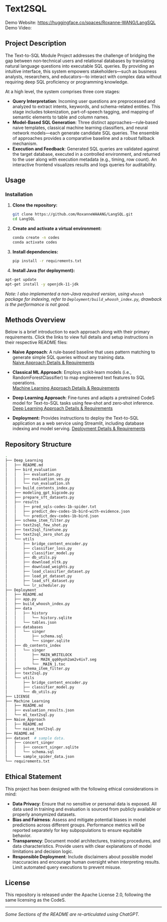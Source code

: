# Text2SQL

Demo Website: https://huggingface.co/spaces/Roxanne-WANG/LangSQL
Demo Video: 

## Project Description
The Text-to-SQL Module Project addresses the challenge of bridging the gap between non‑technical users and relational databases by translating natural language questions into executable SQL queries. By providing an intuitive interface, this system empowers stakeholders—such as business analysts, researchers, and educators—to interact with complex data without requiring deep SQL proficiency or programming knowledge.

At a high level, the system comprises three core stages:

- **Query Interpretation**: Incoming user questions are preprocessed and analyzed to extract intents, keywords, and schema-related entities. This stage includes tokenization, part-of-speech tagging, and mapping of semantic elements to table and column names.
- **Model-Based SQL Generation**: Three distinct approaches—rule‑based naive templates, classical machine learning classifiers, and neural network models—each generate candidate SQL queries. The ensemble of approaches provides a comparative baseline and a robust fallback mechanism.
- **Execution and Feedback**: Generated SQL queries are validated against the target database, executed in a controlled environment, and returned to the user along with execution metadata (e.g., timing, row count). An interactive frontend visualizes results and logs queries for auditability.

## Usage
### Installation
1. **Clone the repository:**
   ```bash
   git clone https://github.com/RoxanneWAAANG/LangSQL.git
   cd LangSQL
   ```
2. **Create and activate a virtual environment:**
   ```bash
   conda create -n codes
   conda activate codes
   ```
3. **Install dependencies:**
   ```bash
   pip install -r requirements.txt
   ```
4. **Install Java (for deployment):**
  ```bash
  apt-get update
  apt-get install -y openjdk-11-jdk
  ```
*Note: I also implemented a non-Java required version, using `whoosh` package for indexing, refer to `Deployment/build_whoosh_index.py`, drawback is the performance is not good.*

## Methods Overview

Below is a brief introduction to each approach along with their primary requirements. Click the links to view full details and setup instructions in their respective README files:

- **Naive Approach**: A rule‑based baseline that uses pattern matching to generate simple SQL queries without any training data.  
  [Naive Approach Details & Requirements](https://github.com/RoxanneWAAANG/LangSQL/blob/main/Naive_Approach/README.md)

- **Classical ML Approach**: Employs scikit‑learn models (i.e., RandomForestClassifier) to map engineered text features to SQL operations.  
  [Machine Learning Approach Details & Requirements](https://github.com/RoxanneWAAANG/LangSQL/blob/main/Machine_Learning/README.md)

- **Deep Learning Approach**: Fine‑tunes and adapts a pretrained CodeS model for Text-to-SQL tasks using few‑shot and zero‑shot inference.  
  [Deep Learning Approach Details & Requirements](https://github.com/RoxanneWAAANG/LangSQL/tree/main/Deep_Learning)

- **Deployment:** Provides instructions to deploy the Text-to-SQL application as a web service using Streamlit, including database indexing and model serving.
  [Deployment Details & Requirements](https://github.com/RoxanneWAAANG/LangSQL/blob/main/Deployment/README.md)


## Repository Structure

```sh
.
├── Deep_Learning
│   ├── README.md
│   ├── bird_evaluation
│   │   ├── evaluation.py
│   │   ├── evaluation_ves.py
│   │   └── run_evaluation.sh
│   ├── build_contents_index.py
│   ├── modeling_gpt_bigcode.py
│   ├── prepare_sft_datasets.py
│   ├── results
│   │   ├── pred_sqls-codes-1b-spider.txt
│   │   ├── predict_dev-codes-1b-bird-with-evidence.json
│   │   └── predict_dev-codes-1b-bird.json
│   ├── schema_item_filter.py
│   ├── text2sql_few_shot.py
│   ├── text2sql_finetune.py
│   ├── text2sql_zero_shot.py
│   └── utils
│       ├── bridge_content_encoder.py
│       ├── classifier_loss.py
│       ├── classifier_model.py
│       ├── db_utils.py
│       ├── download_nltk.py
│       ├── download_weights.py
│       ├── load_classifier_dataset.py
│       ├── load_pt_dataset.py
│       ├── load_sft_dataset.py
│       └── lr_scheduler.py
├── Deployment
│   ├── README.md
│   ├── app.py
│   ├── build_whoosh_index.py
│   ├── data
│   │   ├── history
│   │   │   └── history.sqlite
│   │   └── tables.json
│   ├── databases
│   │   └── singer
│   │       ├── schema.sql
│   │       └── singer.sqlite
│   ├── db_contents_index
│   │   └── singer
│   │       ├── MAIN_WRITELOCK
│   │       ├── MAIN_qq60yoh2am2v4iv7.seg
│   │       └── _MAIN_1.toc
│   ├── schema_item_filter.py
│   ├── text2sql.py
│   └── utils
│       ├── bridge_content_encoder.py
│       ├── classifier_model.py
│       └── db_utils.py
├── LICENSE
├── Machine_Learning
│   ├── README.md
│   ├── evaluation_results.json
│   └── ml_text2sql.py
├── Naive_Approach
│   ├── README.md
│   └── naive_text2sql.py
├── README.md
├── dataset  # sample data.
│   ├── concert_singer
│   │   ├── concert_singer.sqlite
│   │   └── schema.sql
│   └── sample_spider_data.json
└── requirements.txt
```

## Ethical Statement

This project has been designed with the following ethical considerations in mind:

- **Data Privacy**: Ensure that no sensitive or personal data is exposed. All data used in training and evaluation is sourced from publicly available or properly anonymized datasets.
- **Bias and Fairness**: Assess and mitigate potential biases in model predictions across different groups. Performance metrics will be reported separately for key subpopulations to ensure equitable behavior.
- **Transparency**: Document model architectures, training procedures, and data characteristics. Provide users with clear explanations of model limitations and decision logic.
- **Responsible Deployment**: Include disclaimers about possible model inaccuracies and encourage human oversight when interpreting results. Limit automated query executions to prevent misuse.

## License

This repository is released under the Apache License 2.0, following the same licensing as the CodeS.

--- 
_Some Sections of the README are re-articulated using ChatGPT._
